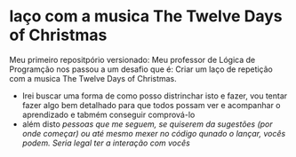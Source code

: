 # laço com a musica The Twelve Days of Christmas
 Meu primeiro repositpório versionado: Meu professor de Lógica de Programção nos passou a um desafio que é: Criar um laço de repetição com a musica The Twelve Days of Christmas. 
 - Irei buscar uma forma de como posso distrinchar isto e fazer, vou tentar fazer algo bem detalhado para que todos possam ver e acompanhar o aprendizado e tabmém conseguir comprová-lo
 - além disto *pessoas que me seguem, se quiserem da sugestões (por onde começar) ou até mesmo mexer no código qunado o lançar, vocês podem. Seria legal ter a interação com vocês*
